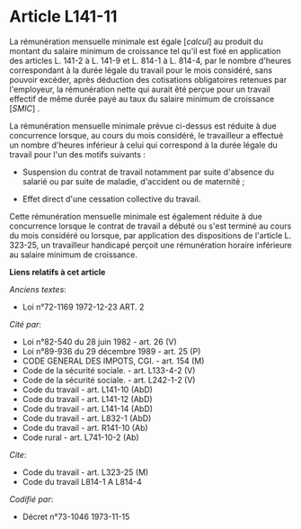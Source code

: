 # Article L141-11

La rémunération mensuelle minimale est égale [*calcul*] au produit du montant du salaire minimum de croissance tel qu'il est
fixé en application des articles L. 141-2 à L. 141-9 et L. 814-1 à L. 814-4, par le nombre d'heures correspondant à la durée
légale du travail pour le mois considéré, sans pouvoir excéder, après déduction des cotisations obligatoires retenues par
l'employeur, la rémunération nette qui aurait êté perçue pour un travail effectif de même durée payé au taux du salaire
minimum de croissance [*SMIC*] .

La rémunération mensuelle minimale prévue ci-dessus est réduite à due concurrence lorsque, au cours du mois considéré, le
travailleur a effectué un nombre d'heures inférieur à celui qui correspond à la durée légale du travail pour l'un des motifs
suivants :

- Suspension du contrat de travail notamment par suite d'absence du salarié ou par suite de maladie, d'accident ou de
maternité ;

- Effet direct d'une cessation collective du travail.

Cette rémunération mensuelle minimale est également réduite à due concurrence lorsque le contrat de travail a débuté ou s'est
terminé au cours du mois considéré ou lorsque, par application des dispositions de l'article L. 323-25, un travailleur
handicapé perçoit une rémunération horaire inférieure au salaire minimum de croissance.

**Liens relatifs à cet article**

_Anciens textes_:

  - Loi n°72-1169 1972-12-23 ART. 2

_Cité par_:

  - Loi n°82-540 du 28 juin 1982 - art. 26 (V)
  - Loi n°89-936 du 29 décembre 1989 - art. 25 (P)
  - CODE GENERAL DES IMPOTS, CGI. - art. 154 (M)
  - Code de la sécurité sociale. - art. L133-4-2 (V)
  - Code de la sécurité sociale. - art. L242-1-2 (V)
  - Code du travail - art. L141-10 (AbD)
  - Code du travail - art. L141-12 (AbD)
  - Code du travail - art. L141-14 (AbD)
  - Code du travail - art. L832-1 (AbD)
  - Code du travail - art. R141-10 (Ab)
  - Code rural - art. L741-10-2 (Ab)

_Cite_:

  - Code du travail - art. L323-25 (M)
  - Code du travail L814-1 A L814-4

_Codifié par_:

  - Décret n°73-1046 1973-11-15

